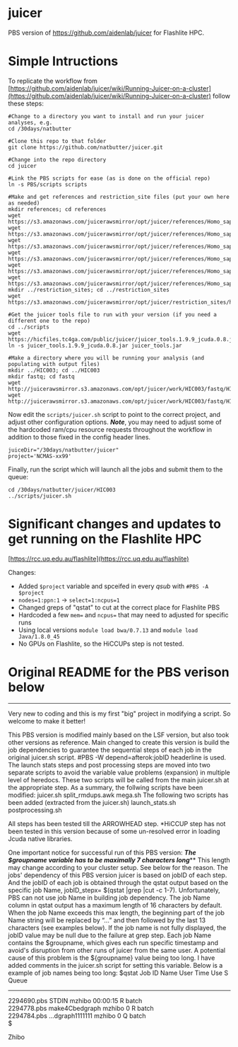 # juicer
PBS version of https://github.com/aidenlab/juicer for Flashlite HPC.

# Simple Intructions
To replicate the workflow from [https://github.com/aidenlab/juicer/wiki/Running-Juicer-on-a-cluster](https://github.com/aidenlab/juicer/wiki/Running-Juicer-on-a-cluster) follow these steps:

```
#Change to a directory you want to install and run your juicer analyses, e.g.
cd /30days/natbutter

#Clone this repo to that folder
git clone https://github.com/natbutter/juicer.git

#Change into the repo directory
cd juicer

#Link the PBS scripts for ease (as is done on the official repo)
ln -s PBS/scripts scripts

#Make and get references and restriction_site files (put your own here as needed)
mkdir references; cd references
wget https://s3.amazonaws.com/juicerawsmirror/opt/juicer/references/Homo_sapiens_assembly19.fasta
wget https://s3.amazonaws.com/juicerawsmirror/opt/juicer/references/Homo_sapiens_assembly19.fasta.amb
wget https://s3.amazonaws.com/juicerawsmirror/opt/juicer/references/Homo_sapiens_assembly19.fasta.ann
wget https://s3.amazonaws.com/juicerawsmirror/opt/juicer/references/Homo_sapiens_assembly19.fasta.bwt
wget https://s3.amazonaws.com/juicerawsmirror/opt/juicer/references/Homo_sapiens_assembly19.fasta.pac
wget https://s3.amazonaws.com/juicerawsmirror/opt/juicer/references/Homo_sapiens_assembly19.fasta.sa
mkdir ../restriction_sites; cd ../restriction_sites
wget https://s3.amazonaws.com/juicerawsmirror/opt/juicer/restriction_sites/hg19_MboI.txt

#Get the juicer tools file to run with your version (if you need a different one to the repo)
cd ../scripts
wget https://hicfiles.tc4ga.com/public/juicer/juicer_tools.1.9.9_jcuda.0.8.jar
ln -s juicer_tools.1.9.9_jcuda.0.8.jar juicer_tools.jar

#Make a directory where you will be running your analysis (and populating with output files)
mkdir ../HIC003; cd ../HIC003
mkdir fastq; cd fastq
wget http://juicerawsmirror.s3.amazonaws.com/opt/juicer/work/HIC003/fastq/HIC003_S2_L001_R1_001.fastq.gz
wget http://juicerawsmirror.s3.amazonaws.com/opt/juicer/work/HIC003/fastq/HIC003_S2_L001_R2_001.fastq.gz

```
Now edit the ```scripts/juicer.sh``` script to point to the correct project, and adjust other configuration options. ***Note***, you may need to adjust some of the hardcoded ram/cpu resource requests throughout the workflow in addition to those fixed in the config header lines.

```
juiceDir="/30days/natbutter/juicer"
project='NCMAS-xx99'
```

Finally, run the script which will launch all the jobs and submit them to the queue:
```
cd /30days/natbutter/juicer/HIC003
../scripts/juicer.sh
```

# Significant changes and updates to get running on the Flashlite HPC

[https://rcc.uq.edu.au/flashlite](https://rcc.uq.edu.au/flashlite)

Changes:
* Added ```$project``` variable and spceifed in every *qsub* with ```#PBS -A $project```
* ```nodes=1:ppn:1``` -> ```select=1:ncpus=1```
* Changed greps of "qstat" to cut at the correct place for Flashlite PBS
* Hardcoded a few ```mem=``` and ```ncpus=``` that may need to adjusted for specific runs
* Using local versions ```module load bwa/0.7.13``` and ```module load Java/1.8.0_45```
* No GPUs on Flashlite, so the HiCCUPs step is not tested.



# Original README for the PBS verison below
---------


Very new to coding and this is my first "big" project in modifying a script. So welcome to make it better!

This PBS version is modified mainly based on the LSF version, but also took other versions as reference. Main changed to create this version is build the job dependencies to guarantee the sequential steps of each job in the original juicer.sh script. #PBS -W depend=afterok:jobID headerline is used.
The launch stats steps and post processing steps are moved into two separate scripts to avoid the variable value problems (expansion) in multiple level of heredocs. These two scripts will be called from the main juicer.sh at the appropriate step.
As a summary, the follwing scripts have been modified:
juicer.sh
split_rmdups.awk
mega.sh
The following two scripts has been added (extracted from the juicer.sh)
launch_stats.sh
postprocessing.sh

All steps has been tested till the ARROWHEAD step.
*HiCCUP step has not been tested in this version because of some un-resolved error in loading Jcuda native libraries.

One important notice for successful run of this PBS version:
***The $groupname variable has to be maximally 7 characters long*****
This length may change according to your cluster setup. See below for the reason.
The jobs' dependency of this PBS version juicer is based on jobID of each step. And the jobID of each job is obtained through the qstat output based on the specific job Name, jobID_stepx= $(qstat |grep <specific job name string> |cut -c 1-7).  Unfortunately, PBS can not use job Name in building job dependency. The job Name column in qstat output has a maximum length of 16 characters by default. When the job Name exceeds this max length, the beginning part of the job Name string will be replaced by “…” and then followed by the last 13 characters (see examples below). If the job name is not fully displayed, the jobID value may be null due to the failure at grep step.  Each job Name contains the $groupname, which gives each run specific timestamp and avoid's disruption from other runs of juicer from the same user. A potential cause of this problem is the ${groupname} value being too long. I have added comments in the juicer.sh script for setting this variable. 
Below is a example of job names being too long:
$qstat
Job ID                    Name             User            Time Use S Queue
------------------------- ---------------- --------------- -------- - -----
2294690.pbs                STDIN            mzhibo          00:00:15 R batch          
2294778.pbs                make4Cbedgraph   mzhibo                 0 R batch          
2294784.pbs                ...dgraph1111111 mzhibo                 0 Q batch          
$

Zhibo
